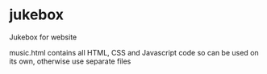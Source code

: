 # jukebox
Jukebox for website

music.html contains all HTML, CSS and Javascript code so can be used on its own, otherwise use separate files
